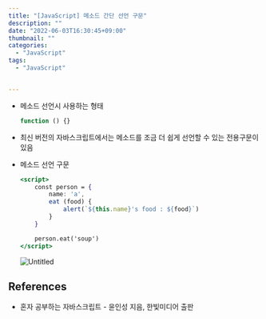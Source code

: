 ```yaml
---
title: "[JavaScript] 메소드 간단 선언 구문"
description: ""
date: "2022-06-03T16:30:45+09:00"
thumbnail: ""
categories:
  - "JavaScript"
tags:
  - "JavaScript"


---
```

<!--more-->

- 메소드 선언시 사용하는 형태
    
    ```jsx
    function () {}
    ```
    
- 최신 버전의 자바스크립트에서는 메소드를 조금 더 쉽게 선언할 수 있는 전용구문이 있음
- 메소드 선언 구문
    
    ```jsx
    <script>
    	const person = {
    		name: 'a',
    		eat (food) {
    			alert(`${this.name}'s food : ${food}`)
    		}
    	}
    
    	person.eat('soup')
    </script>
    ```
    
    ![Untitled](/images/lang_javascript/study/JavaScript_메소드_간단_선언_구문/Untitled.png)
    

## References

- 혼자 공부하는 자바스크립트 - 윤인성 지음, 한빛미디어 출판